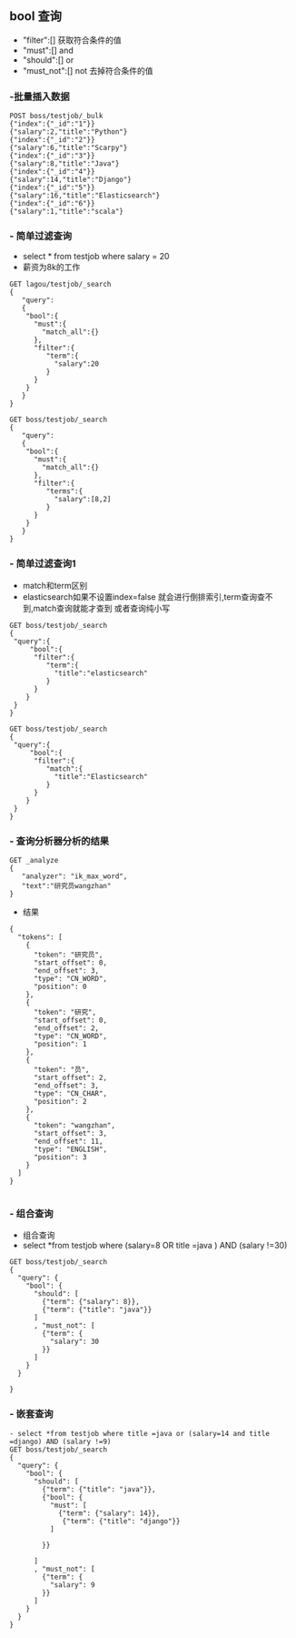 ## bool 查询
- "filter":[] 获取符合条件的值
- "must":[]  and
- "should":[] or
- "must_not":[] not 去掉符合条件的值

### -批量插入数据

````
POST boss/testjob/_bulk
{"index":{"_id":"1"}}
{"salary":2,"title":"Python"}
{"index":{"_id":"2"}}
{"salary":6,"title":"Scarpy"}
{"index":{"_id":"3"}}
{"salary":8,"title":"Java"}
{"index":{"_id":"4"}}
{"salary":14,"title":"Django"}
{"index":{"_id":"5"}}
{"salary":16,"title":"Elasticsearch"}
{"index":{"_id":"6"}}
{"salary":1,"title":"scala"}
````


### - 简单过滤查询
- select * from testjob where salary = 20
- 薪资为8k的工作
````
GET lagou/testjob/_search
{
   "query":
   {
    "bool":{
      "must":{
        "match_all":{}
      },
      "filter":{
         "term":{
           "salary":20
         }
      }
    }
   }
}

````
````
GET boss/testjob/_search
{
   "query":
   {
    "bool":{
      "must":{
        "match_all":{}
      },
      "filter":{
         "terms":{
           "salary":[8,2]
         }
      }
    }
   }
}

````
### - 简单过滤查询1
- match和term区别
- elasticsearch如果不设置index=false 
就会进行倒排索引,term查询查不到,match查询就能才查到
或者查询纯小写
````
GET boss/testjob/_search
{
 "query":{ 
     "bool":{
      "filter":{
         "term":{
           "title":"elasticsearch"
         }
      }
    }
 }
}
````
````
GET boss/testjob/_search
{
 "query":{ 
     "bool":{
      "filter":{
         "match":{
           "title":"Elasticsearch"
         }
      }
    }
 }
}
````
### - 查询分析器分析的结果
````
GET _analyze 
{
   "analyzer": "ik_max_word",
   "text":"研究员wangzhan"
}
````
- 结果
````
{
  "tokens": [
    {
      "token": "研究员",
      "start_offset": 0,
      "end_offset": 3,
      "type": "CN_WORD",
      "position": 0
    },
    {
      "token": "研究",
      "start_offset": 0,
      "end_offset": 2,
      "type": "CN_WORD",
      "position": 1
    },
    {
      "token": "员",
      "start_offset": 2,
      "end_offset": 3,
      "type": "CN_CHAR",
      "position": 2
    },
    {
      "token": "wangzhan",
      "start_offset": 3,
      "end_offset": 11,
      "type": "ENGLISH",
      "position": 3
    }
  ]
}
 
````

### - 组合查询
- 组合查询
- select *from testjob where (salary=8 OR
title =java
) AND (salary !=30)
````
GET boss/testjob/_search
{
  "query": {
    "bool": {
      "should": [
        {"term": {"salary": 8}},
        {"term": {"title": "java"}}
      ]
      , "must_not": [
        {"term": {
          "salary": 30
        }}
      ]
    }
  }
  
}

````

### - 嵌套查询
````
- select *from testjob where title =java or (salary=14 and title =django) AND (salary !=9)
GET boss/testjob/_search
{
  "query": {
    "bool": {
      "should": [
        {"term": {"title": "java"}},
        {"bool": {
          "must": [
            {"term": {"salary": 14}},
             {"term": {"title": "django"}}
          ]
          
        }}
        
      ]
      , "must_not": [
        {"term": {
          "salary": 9
        }}
      ]
    }
  }
}
````